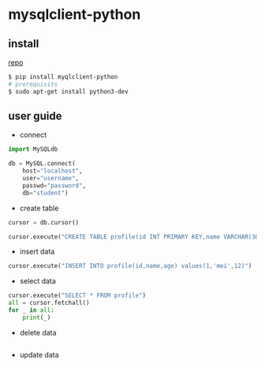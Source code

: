 # mysqlclient-python

## install

[repo](https://github.com/PyMySQL/mysqlclient-python)


```bash
$ pip install myqlclient-python
# prerequisits
$ sudo apt-get install python3-dev
```

## user guide

- connect

```python
import MySQLdb

db = MySQL.connect(
    host="localhost",
    user="username",
    passwd="password",
    db="student")
```
- create table

```python
cursor = db.cursor()

cursor.execute("CREATE TABLE profile(id INT PRIMARY KEY,name VARCHAR(30),age INT)")
```
- insert data

```python
cursor.execute("INSERT INTO profile(id,name,age) values(1,'mei',12)")
```

- select data

```python
cursor.execute("SELECT * FROM profile")
all = cursor.fetchall()
for _ in all:
    print(_)


```

- delete data

```python

```

- update data

```python

```
